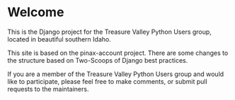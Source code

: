 # Welcome

This is the Django project for the Treasure Valley Python Users group, located in beautiful southern Idaho.

This site is based on the pinax-account project. There are some changes to the structure based on Two-Scoops of Django best practices.

If you are a member of the Treasure Valley Python Users group and would like to participate, please feel free to make comments, or submit pull requests to the maintainers.
